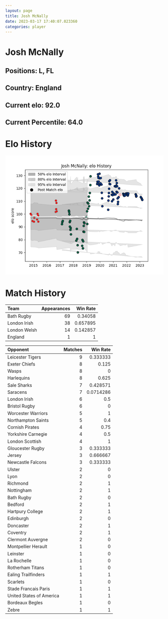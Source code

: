 ```yaml
---  
layout: page  
title: Josh McNally  
date: 2023-03-17 17:40:07.023360  
categories: player  
---
```

# Josh McNally

## Positions: L, FL

## Country: England

## Current elo: 92.0

## Current Percentile: 64.0

# Elo History


![elo history](history_JoshMcNally.png)
# Match History


| Team         |   Appearances |   Win Rate |
|:-------------|--------------:|-----------:|
| Bath Rugby   |            69 |   0.34058  |
| London Irish |            38 |   0.657895 |
| London Welsh |            14 |   0.142857 |
| England      |             1 |   1        |

| Opponent                 |   Matches |   Win Rate |
|:-------------------------|----------:|-----------:|
| Leicester Tigers         |         9 |  0.333333  |
| Exeter Chiefs            |         8 |  0.125     |
| Wasps                    |         8 |  0         |
| Harlequins               |         8 |  0.625     |
| Sale Sharks              |         7 |  0.428571  |
| Saracens                 |         7 |  0.0714286 |
| London Irish             |         6 |  0.5       |
| Bristol Rugby            |         6 |  0         |
| Worcester Warriors       |         5 |  1         |
| Northampton Saints       |         5 |  0.4       |
| Cornish Pirates          |         4 |  0.75      |
| Yorkshire Carnegie       |         4 |  0.5       |
| London Scottish          |         4 |  1         |
| Gloucester Rugby         |         3 |  0.333333  |
| Jersey                   |         3 |  0.666667  |
| Newcastle Falcons        |         3 |  0.333333  |
| Ulster                   |         2 |  0         |
| Lyon                     |         2 |  0         |
| Richmond                 |         2 |  1         |
| Nottingham               |         2 |  1         |
| Bath Rugby               |         2 |  0         |
| Bedford                  |         2 |  1         |
| Hartpury College         |         2 |  1         |
| Edinburgh                |         2 |  0         |
| Doncaster                |         2 |  1         |
| Coventry                 |         2 |  1         |
| Clermont Auvergne        |         2 |  0         |
| Montpellier Herault      |         1 |  0         |
| Leinster                 |         1 |  0         |
| La Rochelle              |         1 |  0         |
| Rotherham Titans         |         1 |  0         |
| Ealing Trailfinders      |         1 |  1         |
| Scarlets                 |         1 |  0         |
| Stade Francais Paris     |         1 |  1         |
| United States of America |         1 |  1         |
| Bordeaux Begles          |         1 |  0         |
| Zebre                    |         1 |  1         |